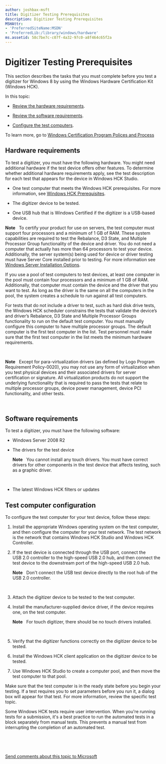 ```yaml
---
author: joshbax-msft
title: Digitizer Testing Prerequisites
description: Digitizer Testing Prerequisites
MSHAttr:
- 'PreferredSiteName:MSDN'
- 'PreferredLib:/library/windows/hardware'
ms.assetid: 58c7be7c-c07f-4a32-97c0-a8f464c65f2a
---
```


# Digitizer Testing Prerequisites


This section describes the tasks that you must complete before you test a digitizer for Windows 8 by using the Windows Hardware Certification Kit (Windows HCK).

In this topic:

-   [Review the hardware requirements](#bkmk-hck-digitizer-hr).

-   [Review the software requirements](#bkmk-hck-digitizer-sr).

-   [Configure the test computers](#bkmk-hck-digitizer-tc).

To learn more, go to [Windows Certification Program Polices and Process](http://msdn.microsoft.com/library/windows/hardware/hh852370)

## <a href="" id="bkmk-hck-digitizer-hr"></a>Hardware requirements


To test a digitizer, you must have the following hardware. You might need additional hardware if the test device offers other features. To determine whether additional hardware requirements apply, see the test description for each test that appears for the device in Windows HCK Studio.

-   One test computer that meets the Windows HCK prerequisites. For more information, see [Windows HCK Prerequisites](windows-hck-prerequisites.md).

-   The digitizer device to be tested.

-   One USB hub that is Windows Certified if the digitizer is a USB-based device.

**Note**  
To certify your product for use on servers, the test computer must support four processors and a minimum of 1 GB of RAM. These system capabilities are required to test the Rebalance, D3 State, and Multiple Processor Group functionality of the device and driver. You do not need a computer that actually has more than 64 processors to test your device. Additionally, the server system(s) being used for device or driver testing must have Server Core installed prior to testing. For more information see [Windows Server Installation Options](http://go.microsoft.com/fwlink/p/?LinkID=251454).

If you use a pool of test computers to test devices, at least one computer in the pool must contain four processors and a minimum of 1 GB of RAM. Additionally, that computer must contain the device and the driver that you want to test. As long as the driver is the same on all the computers in the pool, the system creates a schedule to run against all test computers.

For tests that do not include a driver to test, such as hard disk drive tests, the Windows HCK scheduler constrains the tests that validate the device’s and driver’s Rebalance, D3 State and Multiple Processor Groups functionality to run on the default test computer. You must manually configure this computer to have multiple processor groups. The default computer is the first test computer in the list. Test personnel must make sure that the first test computer in the list meets the minimum hardware requirements.

 

**Note**  
Except for para-virtualization drivers (as defined by Logo Program Requirement Policy-0020), you may not use any form of virtualization when you test physical devices and their associated drivers for server certification or signature. All virtualization products do not support the underlying functionality that is required to pass the tests that relate to multiple processor groups, device power management, device PCI functionality, and other tests.

 

## <a href="" id="bkmk-hck-digitizer-sr"></a>Software requirements


To test a digitizer, you must have the following software:

-   Windows Server 2008 R2

-   The drivers for the test device

    **Note**  
    You cannot install any touch drivers. You must have correct drivers for other components in the test device that affects testing, such as a graphic driver.

     

-   The latest Windows HCK filters or updates

## <a href="" id="bkmk-hck-digitizer-tc"></a>Test computer configuration


To configure the test computer for your test device, follow these steps:

1.  Install the appropriate Windows operating system on the test computer, and then configure the computer for your test network. The test network is the network that contains Windows HCK Studio and Windows HCK Controller.

2.  If the test device is connected through the USB port, connect the USB 2.0 controller to the high-speed USB 2.0 hub, and then connect the test device to the downstream port of the high-speed USB 2.0 hub.

    **Note**  
    Don't connect the USB test device directly to the root hub of the USB 2.0 controller.

     

3.  Attach the digitizer device to be tested to the test computer.

4.  Install the manufacturer-supplied device driver, if the device requires one, on the test computer.

    **Note**  
    For touch digitizer, there should be no touch drivers installed.

     

5.  Verify that the digitizer functions correctly on the digitizer device to be tested.

6.  Install the Windows HCK client application on the digitizer device to be tested.

7.  Use Windows HCK Studio to create a computer pool, and then move the test computer to that pool.

Make sure that the test computer is in the ready state before you begin your testing. If a test requires you to set parameters before you run it, a dialog box will appear for that test. For more information, review the specific test topic.

Some Windows HCK tests require user intervention. When you're running tests for a submission, it's a best practice to run the automated tests in a block separately from manual tests. This prevents a manual test from interrupting the completion of an automated test.

 

 

[Send comments about this topic to Microsoft](mailto:wsddocfb@microsoft.com?subject=Documentation%20feedback%20%5Bp_hck\p_hck%5D:%20Digitizer%20Testing%20Prerequisites%20%20RELEASE:%20%284/27/2016%29&body=%0A%0APRIVACY%20STATEMENT%0A%0AWe%20use%20your%20feedback%20to%20improve%20the%20documentation.%20We%20don't%20use%20your%20email%20address%20for%20any%20other%20purpose,%20and%20we'll%20remove%20your%20email%20address%20from%20our%20system%20after%20the%20issue%20that%20you're%20reporting%20is%20fixed.%20While%20we're%20working%20to%20fix%20this%20issue,%20we%20might%20send%20you%20an%20email%20message%20to%20ask%20for%20more%20info.%20Later,%20we%20might%20also%20send%20you%20an%20email%20message%20to%20let%20you%20know%20that%20we've%20addressed%20your%20feedback.%0A%0AFor%20more%20info%20about%20Microsoft's%20privacy%20policy,%20see%20http://privacy.microsoft.com/default.aspx. "Send comments about this topic to Microsoft")





